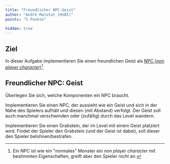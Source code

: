 ```yaml
---
title: "Freundlicher NPC-Geist"
author: "André Matutat (HSBI)"
points: "5 Punkte"

hidden: true
---
```


## Ziel

In dieser Aufgabe implementieren Sie einen freundlichen Geist als
[NPC (*non player character*)](https://en.wikipedia.org/wiki/Non-player_character)[^1].

## Freundlicher NPC: Geist

Überlegen Sie sich, welche Komponenten ein NPC braucht.

Implementieren Sie einen NPC, der aussieht wie ein Geist und sich in der Nähe des Spielers
aufhält und diesen (mit Abstand) verfolgt. Der Geist soll auch manchmal verschwinden oder
(zufällig) durch das Level wandern.

Implementieren Sie einen Grabstein, der im Level mit einem Geist platziert wird. Findet der
Spieler den Grabstein (und der Geist ist dabei), soll dieser den Spieler belohnen/bestrafen.


[^1]: Ein NPC ist wie ein "normales" Monster ein *non player character* mit bestimmten
    Eigenschaften, greift aber den Spieler nicht an.
